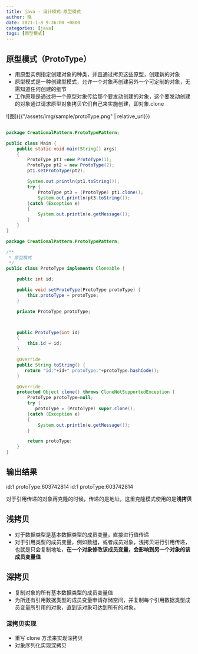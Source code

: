 ```yaml
---
title: java - 设计模式-原型模式
author: 晓
date: 2021-1-8 9:36:00 +0800
categories: [java]
tags: [原型模式]
---
```


## 原型模式（ProtoType）

- 用原型实例指定创建对象的种类，并且通过拷贝这些原型，创建新的对象
- 原型模式是一种创建型模式，允许一个对象再创建另外一个可定制的对象，无需知道任何创建的细节
- 工作原理是通过将一个原型对象传给那个要发动创建的对象，这个要发动创建的对象通过请求原型对象拷贝它们自己来实施创建，即对象.clone

![图]({{"/assets/img/sample/protoType.png" | relative_url}})

```java

package CreationalPattern.ProtoTypePattern;

public class Main {
    public static void main(String[] args)
    {
        ProtoType pt1 =new ProtoType(1);
        ProtoType pt2 = new ProtoType(2);
        pt1.setProtoType(pt2);

        System.out.println(pt1.toString());
        try {
            ProtoType pt3 = (ProtoType) pt1.clone();
            System.out.println(pt3.toString());
        }catch (Exception e)
        {
            System.out.println(e.getMessage());
        }
    }
}

```

```java
package CreationalPattern.ProtoTypePattern;

/**
 * 原型模式
 */
public class ProtoType implements Cloneable {

    public int id;

    public void setProtoType(ProtoType protoType) {
        this.protoType = protoType;
    }

    private ProtoType protoType;



    public ProtoType(int id)
    {
        this.id = id;
    }

    @Override
    public String toString() {
       return "id:"+id+" protoType:"+protoType.hashCode();
    }

    @Override
    protected Object clone() throws CloneNotSupportedException {
        ProtoType protoType=null;
        try {
           protoType = (ProtoType) super.clone();
        }catch (Exception e)
        {
            System.out.println(e.getMessage());
        }

        return protoType;
    }
}

```

## 输出结果

id:1 protoType:603742814
id:1 protoType:603742814

对于引用传递的对象再克隆的时候，传递的是地址，这里克隆模式使用的是**浅拷贝**

## 浅拷贝

- 对于数据类型是基本数据类型的成员变量，直接进行值传递
- 对于引用类型的成员变量，例如数组，或者成员对象，浅拷贝进行引用传递，也就是只会复制地址，**在一个对象修改该成员变量，会影响到另一个对象的该成员变量值**

## 深拷贝

- 复制对象的所有基本数据类型的成员变量值
- 为所还有引用数据类型的成员变量申请存储空间，并复制每个引用数据类型成员变量所引用的对象，直到该对象可达到所有的对象。

### 深拷贝实现

- 重写 clone 方法来实现深拷贝
- 对象序列化实现深拷贝

